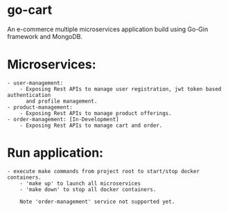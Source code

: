 # go-cart
An e-commerce multiple microservices application build using Go-Gin framework and MongoDB.

# Microservices:
    - user-management:
        - Exposing Rest APIs to manage user registration, jwt token based authentication 
          and profile management.
    - product-management:
        - Exposing Rest APIs to manage product offerings.
    - order-management: [In-Development]
        - Exposing Rest APIs to manage cart and order.

# Run application:
    - execute make commands from project root to start/stop docker containers.
        - 'make up' to launch all microservices
        - 'make down' to stop all docker containers.

        Note 'order-management' service not supported yet.

